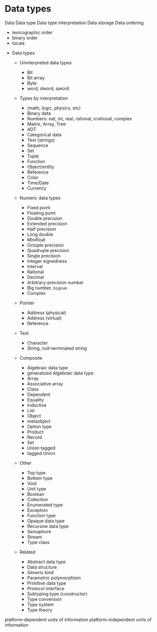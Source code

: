 # Data types


Data
Data type
Data type interpretation
Data storage
Data ordering
  - lexicographic order
  - binary order
  - locale



* Data types
  * Uninterpreted data types
    - Bit
    - Bit array
    - Byte
    - word, dword, qword
  * Types by interpretation
    - (math, logic, physics, etc)
    - Binary data
    - Numbers: nat, int, real, rational, irrational, complex
    - Matrix, Array, Tree
    - ADT
    - Categorical data
    - Text (strings)
    - Sequence
    - Set
    - Tuple
    - Function
    - Object/entity
    - Reference
    - Color
    - Time/Date
    - Currency

  * Numeric data types
    - Fixed point
    - Floating point
    - Double precision
    - Extended precision
    - Half precision
    - Long double
    - Minifloat
    - Octuple precision
    - Quadruple precision
    - Single precision
    - Integer signedness
    - Interval
    - Rational
    - Decimal
    - Arbitrary-precision number
    - Big number, `bignum`
    - Complex
  
  * Pointer
    - Address (physical)
    - Address (virtual)
    - Reference
  
  * Text
    - Character
    - String, null-terminated string
  
  * Composite
    - Algebraic data type
    - generalized Algebraic data type
    - Array
    - Associative array
    - Class
    - Dependent
    - Equality
    - Inductive
    - List
    - Object
    - metaobject
    - Option type
    - Product
    - Record
    - Set
    - Union tagged
    - tagged Union
  
  * Other
    - Top type
    - Bottom type
    - Void
    - Unit type
    - Boolean
    - Collection
    - Enumerated type
    - Exception
    - Function type
    - Opaque data type
    - Recursive data type
    - Semaphore
    - Stream
    - Type class
    
  * Related
    - Abstract data type
    - Data structure
    - Generic kind
    - Parametric polymorphism
    - Primitive data type
    - Protocol interface
    - Subtyping type (constructor)
    - Type conversion
    - Type system
    - Type theory



platform-dependent units of information
platform-independent units of information
